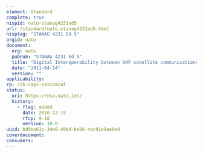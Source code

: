 ```yaml
---
element: Standard
complete: true
nispid: nato-stanag4231ed5
url: /standard/nato-stanag4231ed5.html
nisptag: "STANAG 4231 Ed 5"
orgid: nato
document:
  org: nato
  pubnum: "STANAG 4231 Ed 5"
  title: "Digital Interoperability between UHF satellite communications terminals"
  date: "2011-04-14"
  version: ""
applicability:
rp: c3b-cap1-satcomcat
status:
  uri: https://nso.nato.int/
  history: 
    - flag: added
      date: 2016-12-19
      rfcp: 9-16
      version: 10.0
uuid: bd9ea61c-34e6-49bd-be86-4ac91e9aa0e9
coverdocument:
consumers:
---
```

